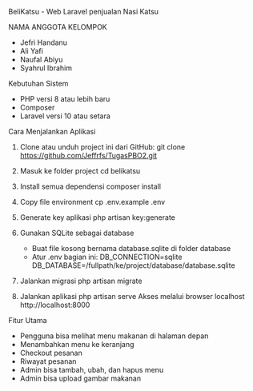 BeliKatsu - Web Laravel penjualan Nasi Katsu

NAMA ANGGOTA KELOMPOK
- Jefri Handanu
- Ali Yafi
- Naufal Abiyu
- Syahrul Ibrahim

  
Kebutuhan Sistem
- PHP versi 8 atau lebih baru
- Composer
- Laravel versi 10 atau setara

Cara Menjalankan Aplikasi

1. Clone atau unduh project ini dari GitHub:
   git clone https://github.com/Jeffrfs/TugasPBO2.git

2. Masuk ke folder project
   cd belikatsu

3. Install semua dependensi
   composer install

4. Copy file environment
   cp .env.example .env

5. Generate key aplikasi
   php artisan key:generate

6. Gunakan SQLite sebagai database
   - Buat file kosong bernama database.sqlite di folder database
   - Atur .env bagian ini:
     DB_CONNECTION=sqlite
     DB_DATABASE=/fullpath/ke/project/database/database.sqlite

7. Jalankan migrasi
   php artisan migrate

8. Jalankan aplikasi
   php artisan serve
   Akses melalui browser localhost http://localhost:8000


Fitur Utama

- Pengguna bisa melihat menu makanan di halaman depan
- Menambahkan menu ke keranjang
- Checkout pesanan
- Riwayat pesanan
- Admin bisa tambah, ubah, dan hapus menu
- Admin bisa upload gambar makanan
